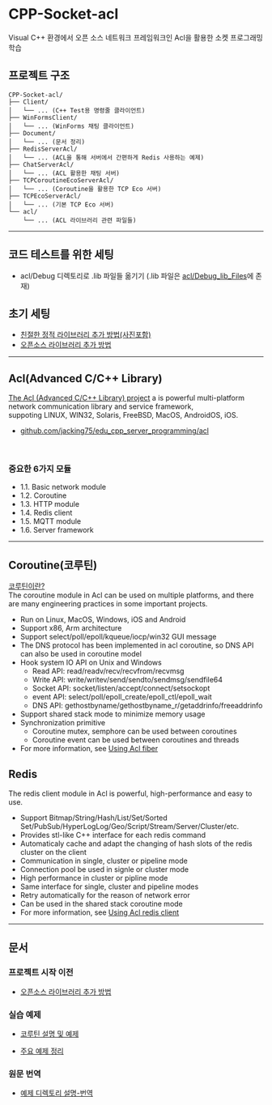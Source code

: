 # CPP-Socket-acl

Visual C++ 환경에서 오픈 소스 네트워크 프레임워크인 Acl을 활용한 소켓 프로그래밍 학습

## 프로젝트 구조

```
CPP-Socket-acl/
├── Client/
│   └── ... (C++ Test용 명령줄 클라이언트)
├── WinFormsClient/
│   └── ... (WinForms 채팅 클라이언트)
├── Document/
│   └── ... (문서 정리)
├── RedisServerAcl/
│   └── ... (ACL을 통해 서버에서 간편하게 Redis 사용하는 예제)
├── ChatServerAcl/
│   └── ... (ACL 활용한 채팅 서버)
├── TCPCoroutineEcoServerAcl/
│   └── ... (Coroutine을 활용한 TCP Eco 서버)
├── TCPEcoServerAcl/
│   └── ... (기본 TCP Eco 서버)
└── acl/
    └── ... (ACL 라이브러리 관련 파일들)

```

------------------------------

## 코드 테스트를 위한 세팅
- acl/Debug 디렉토리로 .lib 파일들 옮기기 (.lib 파일은 [acl/Debug_lib_Files](./acl/Debug_lib_Files)에 존재)
 
## 초기 세팅
* [친절한 정적 라이브러리 추가 방법(사진포함)](./Document/HowToAddCPPStaticLibrary.md)
* [오픈소스 라이브러리 추가 방법](./Document/Build.md)


------------------------------

## Acl(Advanced C/C++ Library)
[The Acl (Advanced C/C++ Library) project](https://github.com/acl-dev/acl/tree/master) a is powerful multi-platform network communication library and service framework, 
<br>
suppoting LINUX, WIN32, Solaris, FreeBSD, MacOS, AndroidOS, iOS. 

* [github.com/jacking75/edu_cpp_server_programming/acl](https://github.com/jacking75/edu_cpp_server_programming/tree/main/acl)

<br>


### 중요한 6가지 모듈
* 1.1. Basic network module
* 1.2. Coroutine
* 1.3. HTTP module
* 1.4. Redis client
* 1.5. MQTT module
* 1.6. Server framework

------------------------------
## Coroutine(코루틴)
[코루틴이란?](./Document/Coroutine.md)  <br>
The coroutine module in Acl can be used on multiple platforms, and there are many engineering practices in some important projects.

* Run on Linux, MacOS, Windows, iOS and Android
* Support x86, Arm architecture
* Support select/poll/epoll/kqueue/iocp/win32 GUI message
* The DNS protocol has been implemented in acl coroutine, so DNS API can also be used in coroutine model
* Hook system IO API on Unix and Windows
    + Read API: read/readv/recv/recvfrom/recvmsg
    + Write API: write/writev/send/sendto/sendmsg/sendfile64
    + Socket API: socket/listen/accept/connect/setsockopt
    + event API: select/poll/epoll_create/epoll_ctl/epoll_wait
    + DNS API: gethostbyname/gethostbyname_r/getaddrinfo/freeaddrinfo
* Support shared stack mode to minimize memory usage
* Synchronization primitive
    + Coroutine mutex, semphore can be used between coroutines
    + Coroutine event can be used between coroutines and threads
* For more information, see [Using Acl fiber](https://github.com/acl-dev/acl/blob/master/lib_fiber/README_en.md)

## Redis
The redis client module in Acl is powerful, high-performance and easy to use.

* Support Bitmap/String/Hash/List/Set/Sorted Set/PubSub/HyperLogLog/Geo/Script/Stream/Server/Cluster/etc.
* Provides stl-like C++ interface for each redis command
* Automaticaly cache and adapt the changing of hash slots of the redis cluster on the client
* Communication in single, cluster or pipeline mode
* Connection pool be used in signle or cluster mode
* High performance in cluster or pipline mode
* Same interface for single, cluster and pipeline modes
* Retry automatically for the reason of network error
* Can be used in the shared stack coroutine mode
* For more information, see [Using Acl redis client](https://github.com/acl-dev/acl/blob/master/lib_acl_cpp/samples/redis/README.md)

--------------------------

## 문서

### 프로젝트 시작 이전
* [오픈소스 라이브러리 추가 방법](./Document/Build.md)

### 실습 예제
* [코루틴 설명 및 예제](./Document/Coroutine.md)

* [주요 예제 정리](./Document/EX.md)


### 원문 번역
* [예제 디렉토리 설명-번역](./Document/SAMPLES-KO.md) 






